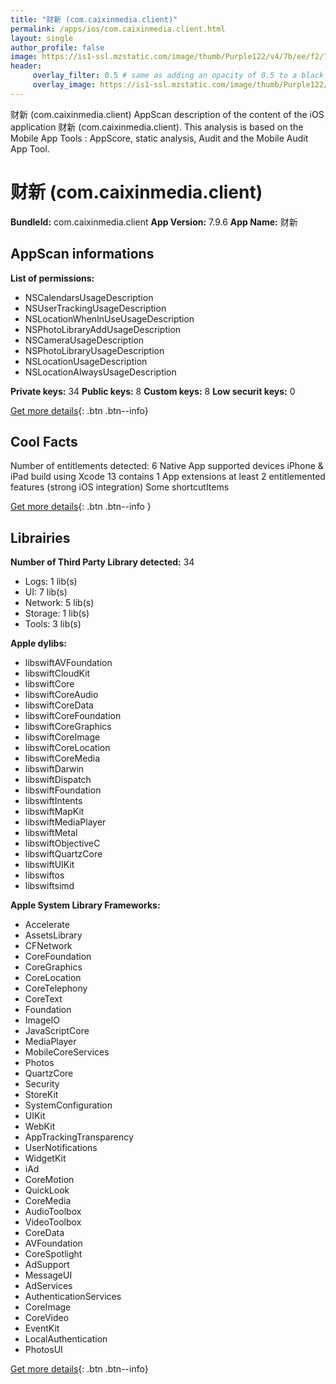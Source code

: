 ```yaml
---
title: "财新 (com.caixinmedia.client)"
permalink: /apps/ios/com.caixinmedia.client.html
layout: single
author_profile: false
image: https://is1-ssl.mzstatic.com/image/thumb/Purple122/v4/7b/ee/f2/7beef235-f042-e1e6-3102-2f52e4c7fad4/AppIcon-0-0-1x_U007emarketing-0-0-0-7-0-0-sRGB-0-0-0-GLES2_U002c0-512MB-85-220-0-0.png/512x512bb.jpg
header: 
     overlay_filter: 0.5 # same as adding an opacity of 0.5 to a black background
     overlay_image: https://is1-ssl.mzstatic.com/image/thumb/Purple122/v4/7b/ee/f2/7beef235-f042-e1e6-3102-2f52e4c7fad4/AppIcon-0-0-1x_U007emarketing-0-0-0-7-0-0-sRGB-0-0-0-GLES2_U002c0-512MB-85-220-0-0.png/512x512bb.jpg
---
```

财新 (com.caixinmedia.client) AppScan description of the content of the iOS application 财新 (com.caixinmedia.client). This analysis is based on the Mobile App Tools : AppScore, static analysis, Audit and the Mobile Audit App Tool.

# 财新 (com.caixinmedia.client)

**BundleId:** com.caixinmedia.client
**App Version:** 7.9.6
**App Name:** 财新


## AppScan informations 

**List of permissions:** 
- NSCalendarsUsageDescription
- NSUserTrackingUsageDescription
- NSLocationWhenInUseUsageDescription
- NSPhotoLibraryAddUsageDescription
- NSCameraUsageDescription
- NSPhotoLibraryUsageDescription
- NSLocationUsageDescription
- NSLocationAlwaysUsageDescription
  
  
**Private keys:** 34
**Public keys:** 8
**Custom keys:** 8
**Low securit keys:** 0
  
[Get more details](/pricing.html){: .btn .btn--info}

## Cool Facts

Number of entitlements detected: 6
Native App
supported devices iPhone & iPad
build using Xcode 13
contains 1 App extensions
at least 2 entitlemented features (strong iOS integration)
Some shortcutItems 
  
[Get more details](/pricing.html){: .btn .btn--info }

## Librairies 
**Number of Third Party Library detected:** 34
- Logs: 1 lib(s)
- UI: 7 lib(s)
- Network: 5 lib(s)
- Storage: 1 lib(s)
- Tools: 3 lib(s)


**Apple dylibs:**
- libswiftAVFoundation
- libswiftCloudKit
- libswiftCore
- libswiftCoreAudio
- libswiftCoreData
- libswiftCoreFoundation
- libswiftCoreGraphics
- libswiftCoreImage
- libswiftCoreLocation
- libswiftCoreMedia
- libswiftDarwin
- libswiftDispatch
- libswiftFoundation
- libswiftIntents
- libswiftMapKit
- libswiftMediaPlayer
- libswiftMetal
- libswiftObjectiveC
- libswiftQuartzCore
- libswiftUIKit
- libswiftos
- libswiftsimd


**Apple System Library Frameworks:**
- Accelerate
- AssetsLibrary
- CFNetwork
- CoreFoundation
- CoreGraphics
- CoreLocation
- CoreTelephony
- CoreText
- Foundation
- ImageIO
- JavaScriptCore
- MediaPlayer
- MobileCoreServices
- Photos
- QuartzCore
- Security
- StoreKit
- SystemConfiguration
- UIKit
- WebKit
- AppTrackingTransparency
- UserNotifications
- WidgetKit
- iAd
- CoreMotion
- QuickLook
- CoreMedia
- AudioToolbox
- VideoToolbox
- CoreData
- AVFoundation
- CoreSpotlight
- AdSupport
- MessageUI
- AdServices
- AuthenticationServices
- CoreImage
- CoreVideo
- EventKit
- LocalAuthentication
- PhotosUI


  
[Get more details](/pricing.html){: .btn .btn--info}

